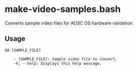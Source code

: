 make-video-samples.bash
===

Converts sample video files for AOSC OS hardware validation.

Usage
---

```
$0 [SAMPLE_FILE]

	- [SAMPLE_FILE]: Sample video file to convert.
	-h, --help: Displays this help message.
```
